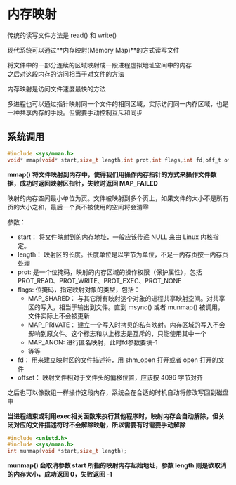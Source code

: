 # 内存映射
传统的读写文件方法是 read() 和 write()  

现代系统可以通过**内存映射(Memory Map)**的方式读写文件  

将文件中的一部分连续的区域映射成一段进程虚拟地址空间中的内存  
之后对这段内存的访问相当于对文件的方法  

内存映射是访问文件速度最快的方法  

多进程也可以通过指针映射同一个文件的相同区域，实际访问同一内存区域，也是一种共享内存的手段。但需要手动控制互斥和同步  

## 系统调用
``` C
#include <sys/mman.h>
void* mmap(void* start,size_t length,int prot,int flags,int fd,off_t offset);
```

**mmap() 将文件映射到内存中，使得我们用操作内存指针的方式来操作文件数据，成功时返回映射区指针，失败时返回 MAP_FAILED**  

映射的内存空间最小单位为页。文件被映射到多个页上，如果文件的大小不是所有页的大小之和，最后一个页不被使用的空间将会清零  

参数：  
* start： 将文件映射到的内存地址，一般应该传递 NULL 来由 Linux 内核指定。  
* length： 映射区的长度。长度单位是以字节为单位，不足一内存页按一内存页处理  
* prot: 是一个位掩码，映射的内存区域的操作权限（保护属性），包括PROT_READ、PROT_WRITE、PROT_EXEC、PROT_NONE  
* flags: 位掩码，指定映射对象的类型，包括：  
  * MAP_SHARED： 与其它所有映射这个对象的进程共享映射空间。对共享区的写入，相当于输出到文件。直到 msync() 或者 munmap() 被调用，文件实际上不会被更新  
  * MAP_PRIVATE： 建立一个写入时拷贝的私有映射。内存区域的写入不会影响到原文件。这个标志和以上标志是互斥的，只能使用其中一个  
  * MAP_ANON: 进行匿名映射，此时fd参数要填-1  
  * 等等  
* fd： 用来建立映射区的文件描述符，用 shm_open 打开或者 open 打开的文件  
* offset： 映射文件相对于文件头的偏移位置，应该按 4096 字节对齐  

之后也可以像数组一样操作这段内存，系统会在合适的时机自动将修改写回到磁盘中  

**当进程结束或利用exec相关函数来执行其他程序时，映射内存会自动解除，但关闭对应的文件描述符时不会解除映射，所以需要有时需要手动解除**  

``` C
#include <unistd.h>
#include <sys/mman.h>
int munmap(void *start,size_t length);
```

**munmap() 会取消参数 start 所指的映射内存起始地址，参数 length 则是欲取消的内存大小，成功返回 0，失败返回 -1**  